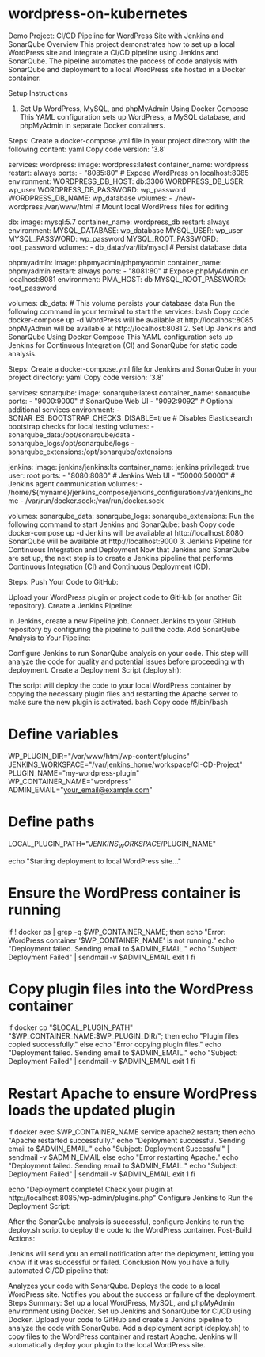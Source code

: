 # wordpress-on-kubernetes
Demo Project: CI/CD Pipeline for WordPress Site with Jenkins and SonarQube
Overview
This project demonstrates how to set up a local WordPress site and integrate a CI/CD pipeline using Jenkins and SonarQube. The pipeline automates the process of code analysis with SonarQube and deployment to a local WordPress site hosted in a Docker container.

Setup Instructions
1. Set Up WordPress, MySQL, and phpMyAdmin Using Docker Compose
This YAML configuration sets up WordPress, a MySQL database, and phpMyAdmin in separate Docker containers.

Steps:
Create a docker-compose.yml file in your project directory with the following content:
yaml
Copy code
version: '3.8'

services:
  wordpress:
    image: wordpress:latest
    container_name: wordpress
    restart: always
    ports:
      - "8085:80"  # Expose WordPress on localhost:8085
    environment:
      WORDPRESS_DB_HOST: db:3306
      WORDPRESS_DB_USER: wp_user
      WORDPRESS_DB_PASSWORD: wp_password
      WORDPRESS_DB_NAME: wp_database
    volumes:
      - ./new-wordpress:/var/www/html  # Mount local WordPress files for editing

  db:
    image: mysql:5.7
    container_name: wordpress_db
    restart: always
    environment:
      MYSQL_DATABASE: wp_database
      MYSQL_USER: wp_user
      MYSQL_PASSWORD: wp_password
      MYSQL_ROOT_PASSWORD: root_password
    volumes:
      - db_data:/var/lib/mysql  # Persist database data

  phpmyadmin:
    image: phpmyadmin/phpmyadmin
    container_name: phpmyadmin
    restart: always
    ports:
      - "8081:80"  # Expose phpMyAdmin on localhost:8081
    environment:
      PMA_HOST: db
      MYSQL_ROOT_PASSWORD: root_password

volumes:
  db_data:  # This volume persists your database data
Run the following command in your terminal to start the services:
bash
Copy code
docker-compose up -d
WordPress will be available at http://localhost:8085
phpMyAdmin will be available at http://localhost:8081
2. Set Up Jenkins and SonarQube Using Docker Compose
This YAML configuration sets up Jenkins for Continuous Integration (CI) and SonarQube for static code analysis.

Steps:
Create a docker-compose.yml file for Jenkins and SonarQube in your project directory:
yaml
Copy code
version: '3.8'

services:
  sonarqube:
    image: sonarqube:latest
    container_name: sonarqube
    ports:
      - "9000:9000"  # SonarQube Web UI
      - "9092:9092"  # Optional additional services
    environment:
      - SONAR_ES_BOOTSTRAP_CHECKS_DISABLE=true  # Disables Elasticsearch bootstrap checks for local testing
    volumes:
      - sonarqube_data:/opt/sonarqube/data
      - sonarqube_logs:/opt/sonarqube/logs
      - sonarqube_extensions:/opt/sonarqube/extensions

  jenkins:
    image: jenkins/jenkins:lts
    container_name: jenkins
    privileged: true
    user: root
    ports:
      - "8080:8080"  # Jenkins Web UI
      - "50000:50000"  # Jenkins agent communication
    volumes:
      - /home/${myname}/jenkins_compose/jenkins_configuration:/var/jenkins_home
      - /var/run/docker.sock:/var/run/docker.sock

volumes:
  sonarqube_data:
  sonarqube_logs:
  sonarqube_extensions:
Run the following command to start Jenkins and SonarQube:
bash
Copy code
docker-compose up -d
Jenkins will be available at http://localhost:8080
SonarQube will be available at http://localhost:9000
3. Jenkins Pipeline for Continuous Integration and Deployment
Now that Jenkins and SonarQube are set up, the next step is to create a Jenkins pipeline that performs Continuous Integration (CI) and Continuous Deployment (CD).

Steps:
Push Your Code to GitHub:

Upload your WordPress plugin or project code to GitHub (or another Git repository).
Create a Jenkins Pipeline:

In Jenkins, create a new Pipeline job.
Connect Jenkins to your GitHub repository by configuring the pipeline to pull the code.
Add SonarQube Analysis to Your Pipeline:

Configure Jenkins to run SonarQube analysis on your code. This step will analyze the code for quality and potential issues before proceeding with deployment.
Create a Deployment Script (deploy.sh):

The script will deploy the code to your local WordPress container by copying the necessary plugin files and restarting the Apache server to make sure the new plugin is activated.
bash
Copy code
#!/bin/bash

# Define variables
WP_PLUGIN_DIR="/var/www/html/wp-content/plugins"
JENKINS_WORKSPACE="/var/jenkins_home/workspace/CI-CD-Project"
PLUGIN_NAME="my-wordpress-plugin"
WP_CONTAINER_NAME="wordpress"
ADMIN_EMAIL="your_email@example.com"

# Define paths
LOCAL_PLUGIN_PATH="$JENKINS_WORKSPACE/$PLUGIN_NAME"

echo "Starting deployment to local WordPress site..."

# Ensure the WordPress container is running
if ! docker ps | grep -q $WP_CONTAINER_NAME; then
    echo "Error: WordPress container '$WP_CONTAINER_NAME' is not running."
    echo "Deployment failed. Sending email to $ADMIN_EMAIL."
    echo "Subject: Deployment Failed" | sendmail -v $ADMIN_EMAIL
    exit 1
fi

# Copy plugin files into the WordPress container
if docker cp "$LOCAL_PLUGIN_PATH" "$WP_CONTAINER_NAME:$WP_PLUGIN_DIR/"; then
    echo "Plugin files copied successfully."
else
    echo "Error copying plugin files."
    echo "Deployment failed. Sending email to $ADMIN_EMAIL."
    echo "Subject: Deployment Failed" | sendmail -v $ADMIN_EMAIL
    exit 1
fi

# Restart Apache to ensure WordPress loads the updated plugin
if docker exec $WP_CONTAINER_NAME service apache2 restart; then
    echo "Apache restarted successfully."
    echo "Deployment successful. Sending email to $ADMIN_EMAIL."
    echo "Subject: Deployment Successful" | sendmail -v $ADMIN_EMAIL
else
    echo "Error restarting Apache."
    echo "Deployment failed. Sending email to $ADMIN_EMAIL."
    echo "Subject: Deployment Failed" | sendmail -v $ADMIN_EMAIL
    exit 1
fi

echo "Deployment complete! Check your plugin at http://localhost:8085/wp-admin/plugins.php"
Configure Jenkins to Run the Deployment Script:

After the SonarQube analysis is successful, configure Jenkins to run the deploy.sh script to deploy the code to the WordPress container.
Post-Build Actions:

Jenkins will send you an email notification after the deployment, letting you know if it was successful or failed.
Conclusion
Now you have a fully automated CI/CD pipeline that:

Analyzes your code with SonarQube.
Deploys the code to a local WordPress site.
Notifies you about the success or failure of the deployment.
Steps Summary:
Set up a local WordPress, MySQL, and phpMyAdmin environment using Docker.
Set up Jenkins and SonarQube for CI/CD using Docker.
Upload your code to GitHub and create a Jenkins pipeline to analyze the code with SonarQube.
Add a deployment script (deploy.sh) to copy files to the WordPress container and restart Apache.
Jenkins will automatically deploy your plugin to the local WordPress site.

